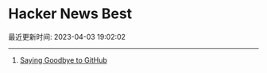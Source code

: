 # Hacker News Best

最近更新时间: 2023-04-03 19:02:02

--- 
1. [Saying Goodbye to GitHub](https://ersei.net/en/blog/bye-bye-github) 

